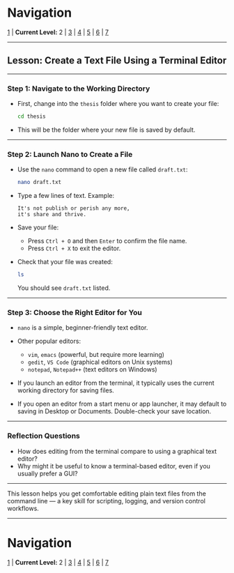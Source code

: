 # Navigation
[1](./unix-shell-basics-creating-files-lv1.md) | **Current Level:** 2 | [3](./unix-shell-basics-creating-files-lv3.md) | [4](./unix-shell-basics-creating-files-lv4.md) | [5](./unix-shell-basics-creating-files-lv5.md) | [6](./unix-shell-basics-creating-files-lv6.md) | [7](./unix-shell-basics-creating-files-lv7.md)

---

## Lesson: Create a Text File Using a Terminal Editor

---

### Step 1: Navigate to the Working Directory

* First, change into the `thesis` folder where you want to create your file:

  ```bash
  cd thesis
  ```

* This will be the folder where your new file is saved by default.

---

### Step 2: Launch Nano to Create a File

* Use the `nano` command to open a new file called `draft.txt`:

  ```bash
  nano draft.txt
  ```

* Type a few lines of text. Example:

  ```
  It's not publish or perish any more,
  it's share and thrive.
  ```

* Save your file:

  * Press `Ctrl + O` and then `Enter` to confirm the file name.
  * Press `Ctrl + X` to exit the editor.

* Check that your file was created:

  ```bash
  ls
  ```

  You should see `draft.txt` listed.

---

### Step 3: Choose the Right Editor for You

* `nano` is a simple, beginner-friendly text editor.
* Other popular editors:

  * `vim`, `emacs` (powerful, but require more learning)
  * `gedit`, `VS Code` (graphical editors on Unix systems)
  * `notepad`, `Notepad++` (text editors on Windows)
* If you launch an editor from the terminal, it typically uses the current working directory for saving files.
* If you open an editor from a start menu or app launcher, it may default to saving in Desktop or Documents. Double-check your save location.

---

### Reflection Questions

* How does editing from the terminal compare to using a graphical text editor?
* Why might it be useful to know a terminal-based editor, even if you usually prefer a GUI?

---

This lesson helps you get comfortable editing plain text files from the command line — a key skill for scripting, logging, and version control workflows.

---

# Navigation
[1](./unix-shell-basics-creating-files-lv1.md) | **Current Level:** 2 | [3](./unix-shell-basics-creating-files-lv3.md) | [4](./unix-shell-basics-creating-files-lv4.md) | [5](./unix-shell-basics-creating-files-lv5.md) | [6](./unix-shell-basics-creating-files-lv6.md) | [7](./unix-shell-basics-creating-files-lv7.md)
